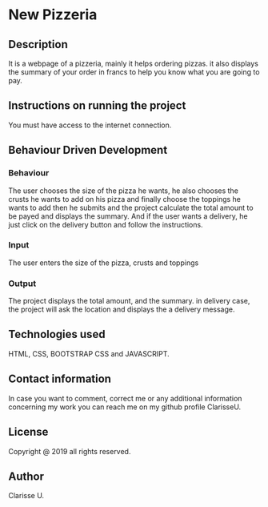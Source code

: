 # New Pizzeria
## Description
It is a webpage of a pizzeria, mainly it helps ordering pizzas. it also displays the summary of your order in francs to help you know what you are going to pay.

## Instructions on running the project
You must have access to the internet connection.

## Behaviour Driven Development
### Behaviour
The user chooses the size of the pizza he wants, he also chooses the crusts he wants to add on his pizza and finally choose the toppings he wants to add then he submits and the project calculate the total amount to be payed and displays the summary. And if the user wants a delivery, he just click on the delivery button and follow the instructions.

### Input
The user enters the size of the pizza, crusts and toppings 

### Output
The project displays the total amount, and the summary. in delivery case, the project will ask the location and displays the a delivery message.

## Technologies used
HTML, CSS, BOOTSTRAP CSS and JAVASCRIPT.

## Contact information
In case you want to comment, correct me or any additional information concerning my work you can reach me on my github profile ClarisseU.

## License
Copyright @ 2019 all rights reserved.

## Author
Clarisse U.
